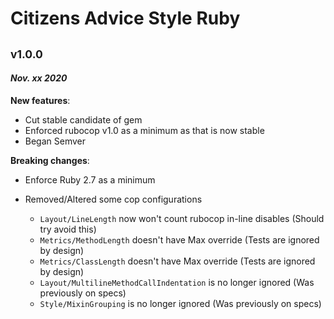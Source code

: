# Citizens Advice Style Ruby

## <sub>v1.0.0</sub>

#### _Nov. xx 2020_

**New features**:

* Cut stable candidate of gem
* Enforced rubocop v1.0 as a minimum as that is now stable
* Began Semver

**Breaking changes**:

* Enforce Ruby 2.7 as a minimum

* Removed/Altered some cop configurations
  * `Layout/LineLength` now won't count rubocop in-line disables (Should try avoid this)
  * `Metrics/MethodLength` doesn't have Max override (Tests are ignored by design)
  * `Metrics/ClassLength` doesn't have Max override (Tests are ignored by design)
  * `Layout/MultilineMethodCallIndentation` is no longer ignored (Was previously on specs)
  * `Style/MixinGrouping` is no longer ignored (Was previously on specs)
